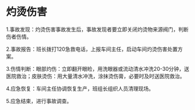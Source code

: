 # 灼烫伤害

1.事故发现：灼烫伤害事故发生后，事故发现者要立即关闭灼烫物来源阀门，判断伤者伤情。

2.事故报告：班长拨打120急救电话，上报车间主任，启动车间灼烫伤害处置方案。

3.伤情判断：眼部灼伤：立即翻开眼睑，用洗眼器或流动清水冲洗20-30分钟，送医院救治；皮肤烫伤：用大量清水冲洗，涂抹烫伤膏，必要时及时送医院救治。

4.应急恢复：车间主任协调恢复生产，班组长组织人员清理现场。

5.应急结束，进行事故调查。
